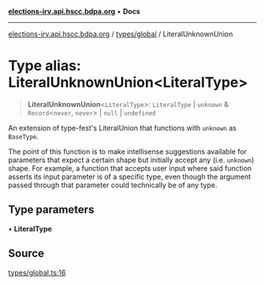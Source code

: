 [**elections-irv.api.hscc.bdpa.org**](../../../README.md) • **Docs**

***

[elections-irv.api.hscc.bdpa.org](../../../README.md) / [types/global](../README.md) / LiteralUnknownUnion

# Type alias: LiteralUnknownUnion\<LiteralType\>

> **LiteralUnknownUnion**\<`LiteralType`\>: `LiteralType` \| `unknown` & `Record`\<`never`, `never`\> \| `null` \| `undefined`

An extension of type-fest's LiteralUnion that functions with
`unknown` as `BaseType`.

The point of this function is to make intellisense suggestions available for
parameters that expect a certain shape but initially accept any (i.e.
`unknown`) shape. For example, a function that accepts user input where said
function asserts its input parameter is of a specific type, even though the
argument passed through that parameter could technically be of any type.

## Type parameters

• **LiteralType**

## Source

[types/global.ts:16](https://github.com/Xunnamius/elections_irv.api.hscc.bdpa.org/blob/c917ea60595d63d322e4038beb12d08f7d64cdd2/types/global.ts#L16)
